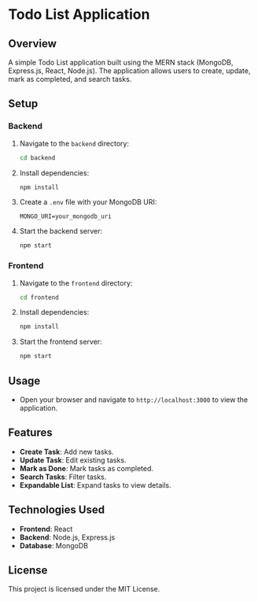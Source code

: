 # Todo List Application

## Overview

A simple Todo List application built using the MERN stack (MongoDB, Express.js, React, Node.js). The application allows users to create, update, mark as completed, and search tasks.

## Setup

### Backend

1. Navigate to the `backend` directory:
    ```bash
    cd backend
    ```

2. Install dependencies:
    ```bash
    npm install
    ```

3. Create a `.env` file with your MongoDB URI:
    ```
    MONGO_URI=your_mongodb_uri
    ```

4. Start the backend server:
    ```bash
    npm start
    ```

### Frontend

1. Navigate to the `frontend` directory:
    ```bash
    cd frontend
    ```

2. Install dependencies:
    ```bash
    npm install
    ```

3. Start the frontend server:
    ```bash
    npm start
    ```

## Usage

- Open your browser and navigate to `http://localhost:3000` to view the application.

## Features

- **Create Task**: Add new tasks.
- **Update Task**: Edit existing tasks.
- **Mark as Done**: Mark tasks as completed.
- **Search Tasks**: Filter tasks.
- **Expandable List**: Expand tasks to view details.

## Technologies Used

- **Frontend**: React
- **Backend**: Node.js, Express.js
- **Database**: MongoDB

## License

This project is licensed under the MIT License.
